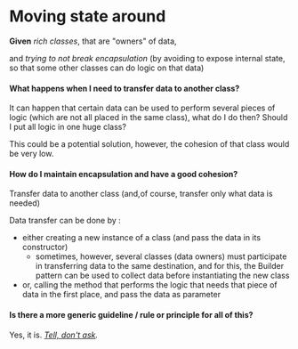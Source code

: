 # Moving state around

**Given** _rich classes_, that are "owners" of data, 

and _trying to not break encapsulation_ \(by avoiding to expose internal state, so that some other classes can do logic on that data\)

#### What happens when I need to transfer data to another class?

It can happen that certain data can be used to perform several pieces of logic \(which are not all placed in the same class\), what do I do then? Should I put all logic in one huge class?

This could be a potential solution, however, the cohesion of that class would be very  low.

#### How do I maintain encapsulation and have a good cohesion?

Transfer data to another class \(and,of course, transfer only what data is needed\)

Data transfer can be done by :

* either creating a new instance of a class \(and pass the data in its constructor\)
  * sometimes, however, several classes \(data owners\) must participate in transferring data to the same destination, and for this, the Builder pattern can be used to collect data before instantiating the new class
* or, calling the method that performs the logic that needs that piece of data in the first place, and pass the data as parameter

#### Is there a more generic guideline / rule or principle for all of this?

Yes, it is. [_Tell, don't ask_](https://martinfowler.com/bliki/TellDontAsk.html)_._



